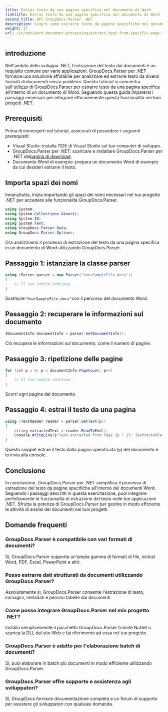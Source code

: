 ```yaml
---
title: Estrai testo da una pagina specifica nel documento di Word
linktitle: Estrai testo da una pagina specifica nel documento di Word
second_title: API GroupDocs.Parser .NET
description: Scopri come estrarre testo da pagine specifiche nei documenti Word utilizzando GroupDocs.Parser per .NET. Integra le funzionalità di estrazione del testo nel tuo .NET.
weight: 17
url: /it/net/word-document-processing/extract-text-from-specific-page-in-word-document/
---
```

## introduzione
Nell'ambito dello sviluppo .NET, l'estrazione del testo dai documenti è un requisito comune per varie applicazioni. GroupDocs.Parser per .NET fornisce una soluzione affidabile per analizzare ed estrarre testo da diversi formati di documenti senza problemi. Questo tutorial si concentra sull'utilizzo di GroupDocs.Parser per estrarre testo da una pagina specifica all'interno di un documento di Word. Seguendo questa guida imparerai i passaggi necessari per integrare efficacemente questa funzionalità nei tuoi progetti .NET.
## Prerequisiti
Prima di immergerti nel tutorial, assicurati di possedere i seguenti prerequisiti:
- Visual Studio: installa l'IDE di Visual Studio sul tuo computer di sviluppo.
-  GroupDocs.Parser per .NET: scaricare e installare GroupDocs.Parser per .NET dal[pagina di download](https://releases.groupdocs.com/parser/net/).
- Documento Word di esempio: prepara un documento Word di esempio da cui desideri estrarre il testo.

## Importa spazi dei nomi
Innanzitutto, inizia importando gli spazi dei nomi necessari nel tuo progetto .NET per accedere alle funzionalità GroupDocs.Parser.
```csharp
using System;
using System.Collections.Generic;
using System.IO;
using System.Text;
using GroupDocs.Parser.Data;
using GroupDocs.Parser.Options;
```

Ora analizziamo il processo di estrazione del testo da una pagina specifica in un documento di Word utilizzando GroupDocs.Parser.
## Passaggio 1: istanziare la classe parser
```csharp
using (Parser parser = new Parser("YourSampleFile.docx"))
{
    // Il tuo codice continua...
}
```
 Sostituire`"YourSampleFile.docx"`con il percorso del documento Word.
## Passaggio 2: recuperare le informazioni sul documento
```csharp
IDocumentInfo documentInfo = parser.GetDocumentInfo();
```
Ciò recupera le informazioni sul documento, come il numero di pagine.
## Passaggio 3: ripetizione delle pagine
```csharp
for (int p = 0; p < documentInfo.PageCount; p++)
{
    // Il tuo codice continua...
}
```
Scorri ogni pagina del documento.
## Passaggio 4: estrai il testo da una pagina
```csharp
using (TextReader reader = parser.GetText(p))
{
    string extractedText = reader.ReadToEnd();
    Console.WriteLine($"Text extracted from Page {p + 1}: {extractedText}");
}
```
Questo snippet estrae il testo dalla pagina specificata (`p`) del documento e lo invia alla console.

## Conclusione
In conclusione, GroupDocs.Parser per .NET semplifica il processo di estrazione del testo da pagine specifiche all'interno dei documenti Word. Seguendo i passaggi descritti in questa esercitazione, puoi integrare perfettamente le funzionalità di estrazione del testo nelle tue applicazioni .NET. Sfrutta la potenza di GroupDocs.Parser per gestire in modo efficiente le attività di analisi dei documenti nei tuoi progetti.

## Domande frequenti
### GroupDocs.Parser è compatibile con vari formati di documenti?
Sì, GroupDocs.Parser supporta un'ampia gamma di formati di file, inclusi Word, PDF, Excel, PowerPoint e altri.
### Posso estrarre dati strutturati da documenti utilizzando GroupDocs.Parser?
Assolutamente sì, GroupDocs.Parser consente l'estrazione di testo, immagini, metadati e persino tabelle dai documenti.
### Come posso integrare GroupDocs.Parser nel mio progetto .NET?
Installa semplicemente il pacchetto GroupDocs.Parser tramite NuGet o scarica la DLL dal sito Web e fai riferimento ad essa nel tuo progetto.
### GroupDocs.Parser è adatto per l'elaborazione batch di documenti?
Sì, puoi elaborare in batch più documenti in modo efficiente utilizzando GroupDocs.Parser.
### GroupDocs.Parser offre supporto e assistenza agli sviluppatori?
Sì, GroupDocs fornisce documentazione completa e un forum di supporto per assistere gli sviluppatori con qualsiasi domanda.